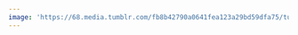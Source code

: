 ```yaml
---
image: 'https://68.media.tumblr.com/fb8b42790a0641fea123a29bd59dfa75/tumblr_nez2qaHZ531tbdx3so1_1280.jpg'
---
```

